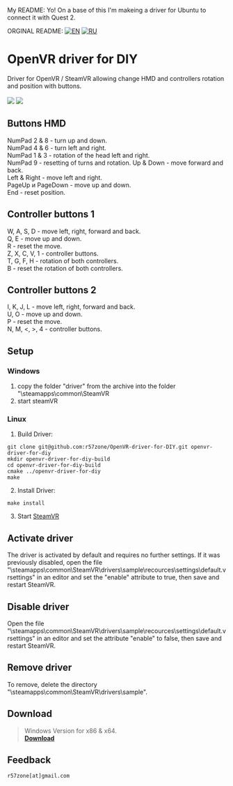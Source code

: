 My README:
 Yo! On a base of this I'm makeing a driver for Ubuntu to connect it with Quest 2.

ORGINAL README:
[![EN](https://user-images.githubusercontent.com/9499881/33184537-7be87e86-d096-11e7-89bb-f3286f752bc6.png)](https://github.com/r57zone/OpenVR-driver-for-DIY/blob/master/README.md) 
[![RU](https://user-images.githubusercontent.com/9499881/27683795-5b0fbac6-5cd8-11e7-929c-057833e01fb1.png)](https://github.com/r57zone/OpenVR-driver-for-DIY/blob/master/README.RU.md) 
# OpenVR driver for DIY
Driver for OpenVR / SteamVR allowing change HMD and controllers rotation and position with buttons.<br><br>
![](https://user-images.githubusercontent.com/9499881/27448173-cff2d362-5794-11e7-9514-8b10fb966c92.gif) ![](https://user-images.githubusercontent.com/9499881/43992283-2df39dc6-9d8e-11e8-8e6d-8b76e459f0e4.gif)

## Buttons HMD
NumPad 2 & 8 - turn up and down.<br>
NumPad 4 & 6 - turn left and right.<br>
NumPad 1 & 3 - rotation of the head left and right.<br>
NumPad 9 - resetting of turns and rotation.
Up & Down - move forward and back.<br>
Left & Right - move left and right.<br>
PageUp и PageDown - move up and down.<br>
End - reset position.

## Controller buttons 1
W, A, S, D - move left, right, forward and back.<br>
Q, E - move up and down.<br>
R - reset the move.<br>
Z, X, C, V, 1 - сontroller buttons.<br>
T, G, F, H - rotation of both controllers.<br>
B - reset the rotation of both controllers.

## Controller buttons 2
I, K, J, L - move left, right, forward and back.<br>
U, O - move up and down.<br>
P - reset the move.<br>
N, M, <, >, 4 - сontroller buttons.

## Setup

### Windows
1. copy the folder "driver" from the archive into the folder "<steam-install-path>\steamapps\common\SteamVR
2. start steamVR

### Linux
1. Build Driver:
 ```
 git clone git@github.com:r57zone/OpenVR-driver-for-DIY.git openvr-driver-for-diy
 mkdir openvr-driver-for-diy-build
 cd openvr-driver-for-diy-build
 cmake ../openvr-driver-for-diy
 make
 ```
2. Install Driver:
 ```
 make install
 ```
3. Start [SteamVR](https://store.steampowered.com/steamvr)

## Activate driver
The driver is activated by default and requires no further settings. If it was previously disabled, open the file
"<steam-install-path>\steamapps\common\SteamVR\drivers\sample\recources\settings\default.vrsettings"
in an editor and set the "enable" attribute to true, then save and restart SteamVR.

## Disable driver
Open the file "<steam-install-path>\steamapps\common\SteamVR\drivers\sample\recources\settings\default.vrsettings"
in an editor and set the attribute "enable" to false, then save and restart SteamVR.

## Remove driver
To remove, delete the directory "<steam-install-path>\steamapps\common\SteamVR\drivers\sample".

## Download
>Windows Version for x86 & x64.<br>
**[Download](https://github.com/r57zone/OpenVR-driver-for-DIY/releases)**<br>

## Feedback
`r57zone[at]gmail.com`
